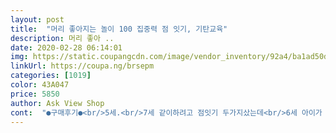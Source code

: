 ```yaml
---
layout: post 
title:  "머리 좋아지는 놀이 100 집중력 점 잇기, 기탄교육" 
description: 머리 좋아 ..
date: 2020-02-28 06:14:01 
img: https://static.coupangcdn.com/image/vendor_inventory/92a4/ba1ad50d7645927fba6e820932c8b072e27ad2841d4c78a62d7898814e07.jpg 
linkUrl: https://coupa.ng/brsepm 
categories: [1019] 
color: 43A047 
price: 5850 
author: Ask View Shop 
cont:  "●구매후기●<br/>5세.<br/>7세 같이하려고 점잇기 두가지샀는데<br/>6세 아이가 요즘 점잇기를 좋아해서 구매했어요.<br/><br/>6세 아이는 1,2단계는 재밌게 하는 것 같아요.<br/><br/>===============================================<br/>구매하는데 도움이 되었으면 좋겠습니다~<br/>그래도 39개월 아이 혼자 하기에는 쉽지는 않아서 그래도 가성비 괜찮숩니다요~ 아직 어려서 연필 쥐는거 엉성하고 줄도 삐뚤삐뚤 ㅋㅋ 속 터집니다 ㅎ 학생들을 가르치다 지금 쉬고 있어서 예전에 학생들 가르치듯이 엄하게 하는 저를 보고 화들짝 놀라네요.<br/> 아직 어린데 왜 못하지 이렇게 애를 닦달하게 되네요<br/>기탄꺼는 난이도가 쉬운것부터 어려운것까지 다양해서<br/>기탄꺼는 수학도 하는데 재미있어해요.<br/><br/>기탄은 한권안에서 다양한 연령대.<br/> 혹은 한 연령대가 쉬운것부터 접근하여 어려워지는 단계까지 하기에 좋고 그림도 다양하며 쪽수가 많아서 시간이 잘 간답니다.<br/><br/>나중에는 알파벳도 나와있네요.<br/><br/>내자식은 더 엄하게 가르치게 되는게 참 안그럴려고 하는데 벌써부터 그렇게 아이한테 대하고 있어서 반성을 했네요.<br/> 아직 아기인데 이게 줄긋는게 머라고 :<br/> -) 아이한테 화를 내는지.<br/>.<br/> 재미있게 놀게 하려고 산건데;;<br/>단, 남자 아이라 자동차만 열심히 찾아서 하네요.<br/><br/>단계별로 나와있고 숫자, 한글도 공부되서 좋아요.<br/><br/>도움되었다면 추천 꾸~욱 부탁드립니다~^^<br/>솔직한 구매 리뷰입니다<br/>숫자찾는재미도 있어서 금방하기도.<br/> 어려운것은 시간이 걸려가며<br/>신이나게하네요.<br/><br/>아이가 글씨를 못 쓰고 선도 똑바로 못 긋고 삐뚤삐뚤 해도 화내지 마세요 그게 트라우마가 되서 커서도 자신감 없는 아이가 됩니다!! 부모가 되는길은 힘든거 같숩니돠!!<br/>아이가 아직 어린이집에 안 다녀서 긴긴 겨울 어디 나가지도 못하니 이것저것 스티커북을 구매를 했네요.<br/> 장수가 정말 많아서 좋은데요  그만큼 금방 합니다.<br/> ㅋㅋ 선으로 잇는 거라 그냥 쭉쭉 하면 되니 책장수가 많아도 그리 좋지는 않은듯<br/>앉아서 집중해서 하기좋고<br/>이 책은 5살 이상부터 하면 재미있게 할듯 해요.<br/> 우리 아이는 아직은 어린듯 합니다요~~ 그래도 앞부분은 숫자가 길지 않아서 혼자서 합니다!! 조금 더 있다가 해도 될거 같습니다<br/>자매가 같이풀기좋네요.<br/><br/>한권으로는 부족해서 여러가지 형태의 책을 구입했는데<br/>휴원이 길어진 이시점에서 가정보육하는데 큰 도움이 되는 책이네요.<br/><br/>" 
---
```

